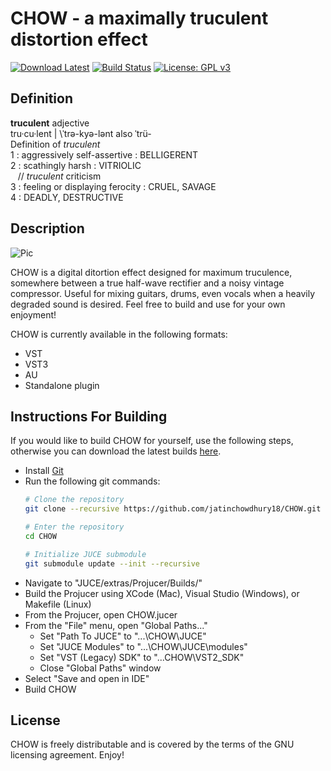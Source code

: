 # CHOW - a maximally truculent distortion effect 

[![Download Latest](https://img.shields.io/badge/download-latest-blue.svg)](https://github.com/jatinchowdhury18/CHOW/releases/latest)
[![Build Status](https://travis-ci.com/jatinchowdhury18/CHOW.svg?branch=master)](https://travis-ci.com/jatinchowdhury18/CHOW)
[![License: GPL v3](https://img.shields.io/badge/License-GPLv3-brightgreen.svg)](https://www.gnu.org/licenses/gpl-3.0)

## Definition
**truculent** adjective<br/>
tru·​cu·​lent | \ˈtrə-kyə-lənt also ˈtrü-  \
Definition of *truculent*<br/>
1 : aggressively self-assertive : BELLIGERENT<br/>
2 : scathingly harsh : VITRIOLIC<br/>
&nbsp;&nbsp;&nbsp;// *truculent* criticism<br/>
3 : feeling or displaying ferocity : CRUEL, SAVAGE<br/>
4 : DEADLY, DESTRUCTIVE<br/>

## Description
![Pic](https://raw.githubusercontent.com/jatinchowdhury18/CHOW/master/screenshot.PNG)

CHOW is a digital ditortion effect designed for maximum truculence, somewhere between a true half-wave rectifier and a noisy vintage compressor. Useful for mixing guitars, drums, even vocals when a heavily degraded sound is desired. Feel free to build and use for your own enjoyment!

CHOW is currently available in the following formats:
  - VST
  - VST3
  - AU
  - Standalone plugin

## Instructions For Building
If you would like to build CHOW for yourself, use the following steps, otherwise you can download the latest builds [here](https://github.com/jatinchowdhury18/CHOW/releases/latest).
- Install [Git](https://git-scm.com/book/en/v2/Getting-Started-Installing-Git)
- Run the following git commands:
  ```bash
  # Clone the repository
  git clone --recursive https://github.com/jatinchowdhury18/CHOW.git
  
  # Enter the repository
  cd CHOW
  
  # Initialize JUCE submodule
  git submodule update --init --recursive
  ```
- Navigate to "JUCE/extras/Projucer/Builds/"
- Build the Projucer using XCode (Mac), Visual Studio (Windows), or Makefile (Linux)
- From the Projucer, open CHOW.jucer
- From the "File" menu, open "Global Paths..."
  - Set "Path To JUCE" to "...\CHOW\JUCE"
  - Set "JUCE Modules" to "...\CHOW\JUCE\modules"
  - Set "VST (Legacy) SDK" to "...CHOW\VST2_SDK"
  - Close "Global Paths" window
- Select "Save and open in IDE"
- Build CHOW

## License
CHOW is freely distributable and is covered by the terms of the GNU licensing agreement. Enjoy!
